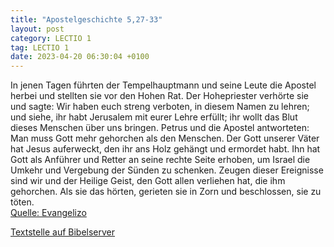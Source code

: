 ```yaml
---
title: "Apostelgeschichte 5,27-33"
layout: post
category: LECTIO 1
tag: LECTIO 1
date: 2023-04-20 06:30:04 +0100
---
```

In jenen Tagen führten der Tempelhauptmann und seine Leute die Apostel herbei und stellten sie vor den Hohen Rat. Der Hohepriester verhörte sie
und sagte: Wir haben euch streng verboten, in diesem Namen zu lehren; und siehe, ihr habt Jerusalem mit eurer Lehre erfüllt; ihr wollt das Blut dieses Menschen über uns bringen.<!--more-->
Petrus und die Apostel antworteten: Man muss Gott mehr gehorchen als den Menschen.
Der Gott unserer Väter hat Jesus auferweckt, den ihr ans Holz gehängt und ermordet habt.
Ihn hat Gott als Anführer und Retter an seine rechte Seite erhoben, um Israel die Umkehr und Vergebung der Sünden zu schenken.
Zeugen dieser Ereignisse sind wir und der Heilige Geist, den Gott allen verliehen hat, die ihm gehorchen.
Als sie das hörten, gerieten sie in Zorn und beschlossen, sie zu töten.<br>
[Quelle: Evangelizo](https://evangeliumtagfuertag.org/DE/gospel)

[Textstelle auf Bibelserver](https://www.bibleserver.com/EU/Apostelgeschichte5,27-33)
